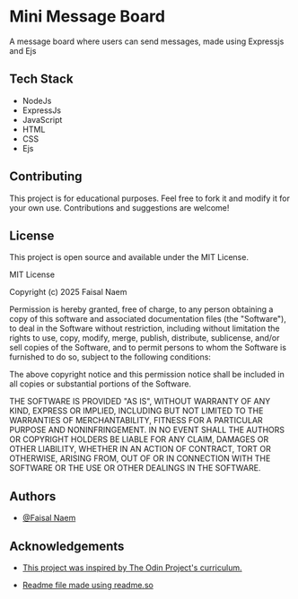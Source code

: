 # Mini Message Board

A message board where users can send messages, made using Expressjs and Ejs

## Tech Stack

- NodeJs
- ExpressJs
- JavaScript
- HTML
- CSS
- Ejs

## Contributing

This project is for educational purposes. Feel free to fork it and modify it for your own use. Contributions and suggestions are welcome!

## License

This project is open source and available under the MIT License.

MIT License

Copyright (c) 2025 Faisal Naem

Permission is hereby granted, free of charge, to any person obtaining a copy of this software and associated documentation files (the "Software"), to deal in the Software without restriction, including without limitation the rights to use, copy, modify, merge, publish, distribute, sublicense, and/or sell copies of the Software, and to permit persons to whom the Software is furnished to do so, subject to the following conditions:

The above copyright notice and this permission notice shall be included in all copies or substantial portions of the Software.

THE SOFTWARE IS PROVIDED "AS IS", WITHOUT WARRANTY OF ANY KIND, EXPRESS OR IMPLIED, INCLUDING BUT NOT LIMITED TO THE WARRANTIES OF MERCHANTABILITY, FITNESS FOR A PARTICULAR PURPOSE AND NONINFRINGEMENT. IN NO EVENT SHALL THE AUTHORS OR COPYRIGHT HOLDERS BE LIABLE FOR ANY CLAIM, DAMAGES OR OTHER LIABILITY, WHETHER IN AN ACTION OF CONTRACT, TORT OR OTHERWISE, ARISING FROM, OUT OF OR IN CONNECTION WITH THE SOFTWARE OR THE USE OR OTHER DEALINGS IN THE SOFTWARE.

## Authors

- [@Faisal Naem](https://github.com/MrBonedud)

## Acknowledgements

- [This project was inspired by The Odin Project's curriculum.](https://www.theodinproject.com/)

- [Readme file made using readme.so](https://readme.so/editor)
